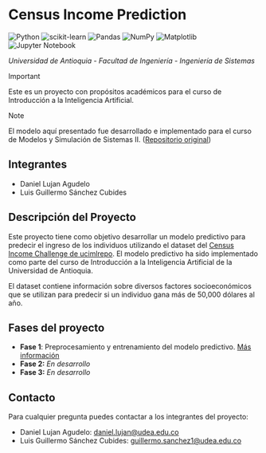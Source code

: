 # Census Income Prediction

![Python](https://img.shields.io/badge/python-3670A0?style=for-the-badge&logo=python&logoColor=ffdd54) ![scikit-learn](https://img.shields.io/badge/scikit--learn-%23F7931E.svg?style=for-the-badge&logo=scikit-learn&logoColor=white) ![Pandas](https://img.shields.io/badge/pandas-%23150458.svg?style=for-the-badge&logo=pandas&logoColor=white) ![NumPy](https://img.shields.io/badge/numpy-%23013243.svg?style=for-the-badge&logo=numpy&logoColor=white) ![Matplotlib](https://img.shields.io/badge/Matplotlib-%23ffffff.svg?style=for-the-badge&logo=Matplotlib&logoColor=black) ![Jupyter Notebook](https://img.shields.io/badge/jupyter-%23FA0F00.svg?style=for-the-badge&logo=jupyter&logoColor=white)

_Universidad de Antioquia - Facultad de Ingeniería - Ingeniería de Sistemas_

> [!IMPORTANT]  
> Este es un proyecto con propósitos académicos para el curso de Introducción a la Inteligencia Artificial.

> [!NOTE]  
> El modelo aquí presentado fue desarrollado e implementado para el curso de Modelos y Simulación de Sistemas II. ([Repositorio original](https://github.com/daniel-lujan/income-prediction))

## **Integrantes**

- Daniel Lujan Agudelo
- Luis Guillermo Sánchez Cubides

## **Descripción del Proyecto**

Este proyecto tiene como objetivo desarrollar un modelo predictivo para predecir el ingreso de los individuos utilizando el dataset del [Census Income Challenge de ucimlrepo](https://archive.ics.uci.edu/dataset/20/census+income). El modelo predictivo ha sido implementado como parte del curso de Introducción a la Inteligencia Artificial de la Universidad de Antioquia.

El dataset contiene información sobre diversos factores socioeconómicos que se utilizan para predecir si un individuo gana más de 50,000 dólares al año.

## **Fases del proyecto**

- **Fase 1**: Preprocesamiento y entrenamiento del modelo predictivo. [Más información](https://github.com/daniel-lujan/intro-ia-project/tree/main/fase-1)
- **Fase 2:** _En desarrollo_
- **Fase 3:** _En desarrollo_

## **Contacto**

Para cualquier pregunta puedes contactar a los integrantes del proyecto:

- Daniel Lujan Agudelo: [daniel.lujan@udea.edu.co](mailto:daniel.lujan@udea.edu.co)
- Luis Guillermo Sánchez Cubides: [guillermo.sanchez1@udea.edu.co](mailto:guillermo.sanchez1@udea.edu.co)
